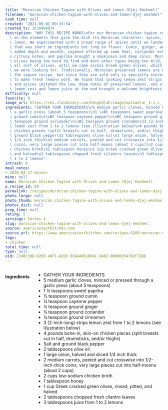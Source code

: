 ```yaml
---
title: "Moroccan Chicken Tagine with Olives and Lemon (Djej Emshmel)"
filename: "moroccan-chicken-tagine-with-olives-and-lemon-djej-emshmel"
cook_time: null
created: '2021-09-01 09:33:54'
created_ts: 1630488834
description: "WHY THIS RECIPE WORKS\nFor our Moroccan chicken tagine recipe, we focused\
  \ on the elements that give the dish its Moroccan character: spices, olives, and\
  \ lemon. We experimented with a broad range of spices until we landed on a blend\
  \ that was short on ingredients but long on flavor. Cumin, ginger, and cinnamon\
  \ added depth and warmth, cayenne offered up some heat, coriander echoed the lemon\u2019\
  s citrusy notes, and paprika brought a smokiness and deep color. Moroccan green\
  \ olives being too hard to find and most other types being too mild, we sampled\
  \ all sort of olives, until we came across Greek green olives, which had the assertiveness\
  \ we were looking for. Traditionally, Moroccan preserved lemons are used to flavor\
  \ the tagine recipe, but since they are sold only in specialty stores, we were determined\
  \ to make fresh lemons work. We found that cooking lemon zest strips with the onion\
  \ and spices imitated the low, deep notes of preserved lemons, and stirring in grated\
  \ lemon zest and lemon juice at the end brought a welcome brightness. "
difficulty: null
favorite: 0
image_url: https://res.cloudinary.com/hksqkdlah/image/upload/ar_1:1,c_fill,dpr_2.0,f_auto,fl_lossy.progressive.strip_profile,g_faces:auto,q_auto:low,w_344/8112_sfs-chicken-tangine-with-olives-and-lemon-article
ingredients: "GATHER YOUR INGREDIENTS\n5 medium garlic cloves, minced or pressed through\
  \ a garlic press (about 5 teaspoons)\n1 \xBC teaspoons sweet paprika\n\xBD teaspoon\
  \ ground cumin\n\xBC teaspoon cayenne pepper\n\xBC teaspoon ground ginger\n\xBC\
  \ teaspoon ground coriander\n\xBC teaspoon ground cinnamon\n3 (2-inch-long) strips\
  \ lemon zest from 1 to 2 lemons (see illustration below)\n4 pounds bone-in, skin-on\
  \ chicken pieces (split breasts cut in half, drumsticks, and/or thighs)\nSalt and\
  \ ground black pepper\n2 tablespoons olive oil\n1 large onion, halved and sliced\
  \ 1/4 inch thick\n2 medium carrots, peeled and cut crosswise into 1/2-inch-thick\
  \ coins, very large pieces cut into half-moons (about 2 cups)\n2 cups low-sodium\
  \ chicken broth\n1 tablespoon honey\n1 cup Greek cracked green olives, rinsed, pitted,\
  \ and halved\n2 tablespoons chopped fresh cilantro leaves\n3 tablespoons juice from\
  \ 1 to 2 lemons"
intrash: 0
meal_notes:
- 2020-04-27-dinner
mine: null
name: Moroccan Chicken Tagine with Olives and Lemon (Djej Emshmel)
p_recipe_id: 68
permalink: /recipes/moroccan-chicken-tagine-with-olives-and-lemon-djej-emshmel
photo_large: null
photo_thumb: moroccan-chicken-tagine-with-olives-and-lemon-djej-emshmel-thumb.jpg
photos_dict: null
prep_time: null
rating: 5
servings: Serves 4
slug: moroccan-chicken-tagine-with-olives-and-lemon-djej-emshmel
source: americastestkitchen.com
source_url: https://www.americastestkitchen.com/recipes/5189-moroccan-chicken-tagine-with-olives-and-lemon-djej-emshmel?incode=MCSBM00L0&ref=new_search_experience_52
tags:
- chicken
total_time: null
type: null
uid: 224BC50D-D2EB-48F1-A2DE-9CA4A061D04C-9482-000006543D2F7DDD
---
```

<div class="large-8 medium-7 columns" id="writeup">	</div><!-- #writeup -->
</div><!-- #row-one -->
<div class="row" id="row-two">	<div class="medium-4 small-5 columns" id="ingredients"><h4>Ingredients</h4><div class="box box-ingredients content"><ul>
<li>GATHER YOUR INGREDIENTS</li>
<li>5 medium garlic cloves, minced or pressed through a garlic press (about 5 teaspoons)</li>
<li>1 ¼ teaspoons sweet paprika</li>
<li>½ teaspoon ground cumin</li>
<li>¼ teaspoon cayenne pepper</li>
<li>¼ teaspoon ground ginger</li>
<li>¼ teaspoon ground coriander</li>
<li>¼ teaspoon ground cinnamon</li>
<li>3 (2-inch-long) strips lemon zest from 1 to 2 lemons (see illustration below)</li>
<li>4 pounds bone-in, skin-on chicken pieces (split breasts cut in half, drumsticks, and/or thighs)</li>
<li>Salt and ground black pepper</li>
<li>2 tablespoons olive oil</li>
<li>1 large onion, halved and sliced 1/4 inch thick</li>
<li>2 medium carrots, peeled and cut crosswise into 1/2-inch-thick coins, very large pieces cut into half-moons (about 2 cups)</li>
<li>2 cups low-sodium chicken broth</li>
<li>1 tablespoon honey</li>
<li>1 cup Greek cracked green olives, rinsed, pitted, and halved</li>
<li>2 tablespoons chopped fresh cilantro leaves</li>
<li>3 tablespoons juice from 1 to 2 lemons</li>
</ul>
</div>	</div>	<div class="medium-6 small-7 columns" id="directions">	</div>